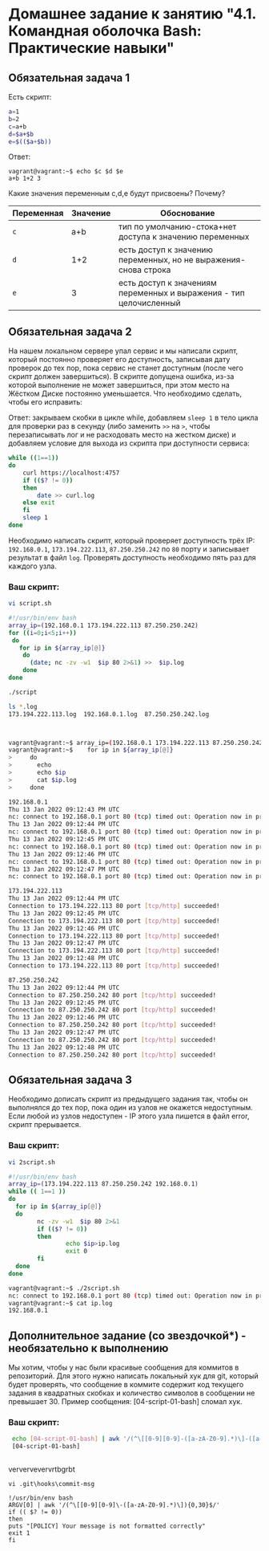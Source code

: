 # Домашнее задание к занятию "4.1. Командная оболочка Bash: Практические навыки"

## Обязательная задача 1

Есть скрипт:
```bash
a=1
b=2
c=a+b
d=$a+$b
e=$(($a+$b))
```
Ответ:
```
vagrant@vagrant:~$ echo $c $d $e
a+b 1+2 3
```

Какие значения переменным c,d,e будут присвоены? Почему?

| Переменная  | Значение | Обоснование |
| ------------- | ------------- | ------------- |
| `c`  | a+b  | тип по умолчанию-стока+нет доступа к значению переменных  |
| `d`  | 1+2  | есть доступ к значению переменных, но не выражения- снова строка |
| `e`  | 3  | есть доступ к значениям переменных и выражения - тип целочисленный|


## Обязательная задача 2
На нашем локальном сервере упал сервис и мы написали скрипт, который постоянно проверяет его доступность, записывая дату проверок до тех пор, пока сервис не станет доступным (после чего скрипт должен завершиться). В скрипте допущена ошибка, из-за которой выполнение не может завершиться, при этом место на Жёстком Диске постоянно уменьшается. Что необходимо сделать, чтобы его исправить:

Ответ: закрываем скобки в цикле while, добавляем `sleep 1` в тело цикла для проверки раз в секунду (либо заменить `>>` на `>`, чтобы перезаписывать лог и не расходовать место на жестком диске) и добавляем условие для выхода из скрипта при доступности сервиса:
```bash
while ((1==1))
do
	curl https://localhost:4757
	if (($? != 0))
	then
		date >> curl.log
	else exit
	fi
	sleep 1
done
```

Необходимо написать скрипт, который проверяет доступность трёх IP: `192.168.0.1`, `173.194.222.113`, `87.250.250.242` по `80` порту и записывает результат в файл `log`. Проверять доступность необходимо пять раз для каждого узла.

### Ваш скрипт:
```bash
vi script.sh

#!/usr/bin/env bash
array_ip=(192.168.0.1 173.194.222.113 87.250.250.242)
for ((i=0;i<5;i++))
 do
   for ip in ${array_ip[@]}
    do 
      (date; nc -zv -w1  $ip 80 2>&1) >>  $ip.log 
    done 
done

./script

ls *.log
173.194.222.113.log  192.168.0.1.log  87.250.250.242.log



vagrant@vagrant:~$ array_ip=(192.168.0.1 173.194.222.113 87.250.250.242)
vagrant@vagrant:~$    for ip in ${array_ip[@]}
>     do
>       echo
>       echo $ip
>       cat $ip.log
>     done

192.168.0.1
Thu 13 Jan 2022 09:12:43 PM UTC
nc: connect to 192.168.0.1 port 80 (tcp) timed out: Operation now in progress
Thu 13 Jan 2022 09:12:44 PM UTC
nc: connect to 192.168.0.1 port 80 (tcp) timed out: Operation now in progress
Thu 13 Jan 2022 09:12:45 PM UTC
nc: connect to 192.168.0.1 port 80 (tcp) timed out: Operation now in progress
Thu 13 Jan 2022 09:12:46 PM UTC
nc: connect to 192.168.0.1 port 80 (tcp) timed out: Operation now in progress
Thu 13 Jan 2022 09:12:47 PM UTC
nc: connect to 192.168.0.1 port 80 (tcp) timed out: Operation now in progress

173.194.222.113
Thu 13 Jan 2022 09:12:44 PM UTC
Connection to 173.194.222.113 80 port [tcp/http] succeeded!
Thu 13 Jan 2022 09:12:45 PM UTC
Connection to 173.194.222.113 80 port [tcp/http] succeeded!
Thu 13 Jan 2022 09:12:46 PM UTC
Connection to 173.194.222.113 80 port [tcp/http] succeeded!
Thu 13 Jan 2022 09:12:47 PM UTC
Connection to 173.194.222.113 80 port [tcp/http] succeeded!
Thu 13 Jan 2022 09:12:48 PM UTC
Connection to 173.194.222.113 80 port [tcp/http] succeeded!

87.250.250.242
Thu 13 Jan 2022 09:12:44 PM UTC
Connection to 87.250.250.242 80 port [tcp/http] succeeded!
Thu 13 Jan 2022 09:12:45 PM UTC
Connection to 87.250.250.242 80 port [tcp/http] succeeded!
Thu 13 Jan 2022 09:12:46 PM UTC
Connection to 87.250.250.242 80 port [tcp/http] succeeded!
Thu 13 Jan 2022 09:12:47 PM UTC
Connection to 87.250.250.242 80 port [tcp/http] succeeded!
Thu 13 Jan 2022 09:12:48 PM UTC
Connection to 87.250.250.242 80 port [tcp/http] succeeded!

```

## Обязательная задача 3
Необходимо дописать скрипт из предыдущего задания так, чтобы он выполнялся до тех пор, пока один из узлов не окажется недоступным. Если любой из узлов недоступен - IP этого узла пишется в файл error, скрипт прерывается.

### Ваш скрипт:
```bash
vi 2script.sh

#!/usr/bin/env bash
array_ip=(173.194.222.113 87.250.250.242 192.168.0.1)
while (( 1==1 ))
do
  for ip in ${array_ip[@]}
  do
        nc -zv -w1  $ip 80 2>&1
        if (($? != 0))
        then
                echo $ip>ip.log
                exit 0
        fi
  done
done

vagrant@vagrant:~$ ./2script.sh
nc: connect to 192.168.0.1 port 80 (tcp) timed out: Operation now in progress
vagrant@vagrant:~$ cat ip.log
192.168.0.1
```

## Дополнительное задание (со звездочкой*) - необязательно к выполнению

Мы хотим, чтобы у нас были красивые сообщения для коммитов в репозиторий. Для этого нужно написать локальный хук для git, который будет проверять, что сообщение в коммите содержит код текущего задания в квадратных скобках и количество символов в сообщении не превышает 30. Пример сообщения: \[04-script-01-bash\] сломал хук.

### Ваш скрипт:
```bash
 echo [04-script-01-bash] | awk '/(^\[[0-9][0-9]-([a-zA-Z0-9].*)\]-([a-zA-Z0-9].*)){0,30}$'
 [04-script-01-bash] 
 
```
ververvevervrtbgrbt
```
vi .git\hooks\commit-msg 

!/usr/bin/env bash
ARGV[0] | awk '/(^\[[0-9][0-9]\-([a-zA-Z0-9].*)\]){0,30}$/'
if (( $? != 0))
then
puts "[POLICY] Your message is not formatted correctly"
exit 1
fi

```